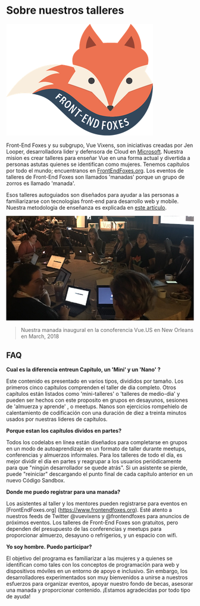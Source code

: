 # Sobre nuestros talleres

![Front-End Foxes](./images/logo.png)

Front-End Foxes y su subgrupo, Vue Vixens, son iniciativas creadas por Jen Looper, desarrolladora lider y defensora de Cloud en [Microsoft](http://www.microsoft.com). Nuestra mision es crear talleres para enseñar Vue en una forma actual y divertida a personas astutas quienes se identifican como mujeres. Tenemos capítulos por todo el mundo; encuentranos en [FrontEndFoxes.org](https://frontendfoxes.org). Los eventos de talleres de Front-End Foxes son llamados 'manadas' porque un grupo de zorros es llamado  'manada'.


Esos talleres autoguiados son diseñados para ayudar a las personas a familiarizarse con tecnologias front-end para desarrollo web y mobile. Nuestra metodologia de enseñanza es explicada en  [este artículo](https://dev.to/vuevixens/the-way-of-the-fox-the-vue-vixens-curriculum-290).

![inaugural skulk in New Orleans](./images/inaugural_skulk.jpg)

> Nuestra manada inaugural en la conoferencia Vue.US en New Orleans en March, 2018

## FAQ

**Cual es la diferencia entreun Capítulo, un 'Mini' y un 'Nano' ?**

Este contenido es presentado en varios tipos, divididos por tamaño. Los primeros cinco capítulos comprenden el taller de dia completo. Otros capítulos están listados como 'mini-talleres' o 'talleres de medio-dia' y pueden ser hechos con este proposito en grupos en desayunos, sesiones de 'almuerza y aprende' , o meetups. Nanos son ejercicios rompehielo de calentamiento de codificación con una duración de diez a treinta minutos usados por nuestras lideres de capítulos.

**Porque estan los capítulos dividos en partes?**

Todos los codelabs en línea están diseñados para completarse en grupos en un modo de autoaprendizaje en un formato de taller durante meetups, conferencias y almuerzos informales. Para los talleres de todo el día, es mejor dividir el día en partes y reagrupar a los usuarios periódicamente para que "ningún desarrollador se quede atrás". Si un asistente se pierde, puede "reiniciar" descargando el punto final de cada capítulo anterior en un nuevo Código Sandbox.

**Donde me puedo registrar para una manada?**

Los asistentes al taller y los mentores pueden registrarse para eventos en [FrontEndFoxes.org] (https://www.frontendfoxes.org). Esté atento a nuestros feeds de Twitter @vuevixens y @frontendfoxes para anuncios de próximos eventos. Los talleres de Front-End Foxes son gratuitos, pero dependen del presupuesto de las conferencias y meetups para proporcionar almuerzo, desayuno o refrigerios, y un espacio con wifi.

**Yo soy hombre. Puedo participar?**

El objetivo del programa es familiarizar a las mujeres y a quienes se identifican como tales con los conceptos de programación para web y dispositivos móviles en un entorno de apoyo e inclusivo. Sin embargo, los desarrolladores experimentados son muy bienvenidos a unirse a nuestros esfuerzos para organizar eventos, apoyar nuestro fondo de becas, asesorar una manada y proporcionar contenido. ¡Estamos agradecidas por todo tipo de ayuda!
